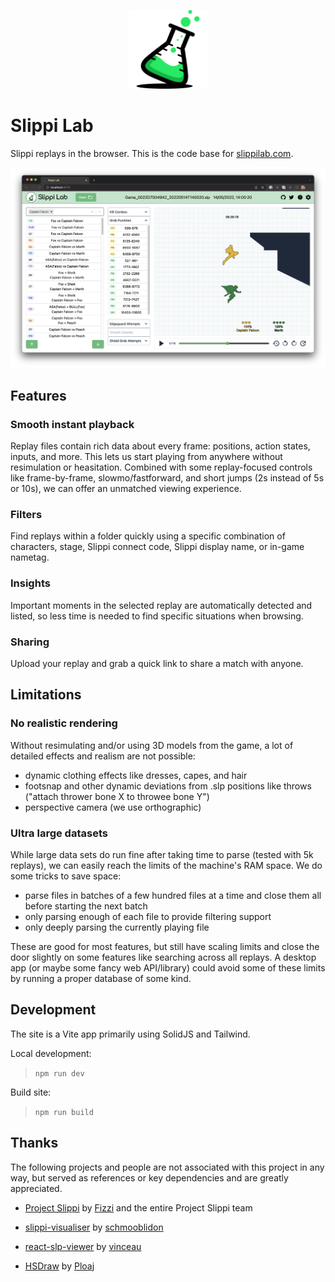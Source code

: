 <p align="center">
  <a href="https://slippilab.com" target="_blank" rel="noopener noreferrer">
    <img src="public/logo-square.png" width="25%"/>
  </a>
</p>

# Slippi Lab

Slippi replays in the browser. This is the code base for
[slippilab.com](https://www.slippilab.com).

![screenshot](screenshot.png)

## Features

### Smooth instant playback

Replay files contain rich data about every frame: positions, action states,
inputs, and more. This lets us start playing from anywhere without resimulation
or heasitation. Combined with some replay-focused controls like frame-by-frame,
slowmo/fastforward, and short jumps (2s instead of 5s or 10s), we can offer an
unmatched viewing experience.

### Filters

Find replays within a folder quickly using a specific combination of characters,
stage, Slippi connect code, Slippi display name, or in-game nametag.

### Insights

Important moments in the selected replay are automatically detected and listed,
so less time is needed to find specific situations when browsing.

### Sharing

Upload your replay and grab a quick link to share a match with anyone.

## Limitations

### No realistic rendering

Without resimulating and/or using 3D models from the game, a lot of detailed
effects and realism are not possible:

- dynamic clothing effects like dresses, capes, and hair
- footsnap and other dynamic deviations from .slp positions like throws
  ("attach thrower bone X to throwee bone Y")
- perspective camera (we use orthographic)

### Ultra large datasets

While large data sets do run fine after taking time to parse (tested with 5k
replays), we can easily reach the limits of the machine's RAM space. We do some
tricks to save space:

- parse files in batches of a few hundred files at a time and close them all
  before starting the next batch
- only parsing enough of each file to provide filtering support
- only deeply parsing the currently playing file

These are good for most features, but still have scaling limits and close the
door slightly on some features like searching across all replays. A desktop app
(or maybe some fancy web API/library) could avoid some of these limits by
running a proper database of some kind.

## Development

The site is a Vite app primarily using SolidJS and Tailwind.

Local development:

> `npm run dev`

Build site:

> `npm run build`

## Thanks

The following projects and people are not associated with this project in any
way, but served as references or key dependencies and are greatly appreciated.

- [Project Slippi](https://github.com/project-slippi) by
  [Fizzi](https://twitter.com/Fizzi36) and the entire Project Slippi team

- [slippi-visualiser](https://github.com/schmooblidon/slippi-visualiser) by
  [schmooblidon](https://twitter.com/schmooDev)

- [react-slp-viewer](https://github.com/vinceau/react-slp-viewer) by
  [vinceau](https://twitter.com/_vinceau)

- [HSDraw](https://github.com/Ploaj/HSDlib) by [Ploaj](https://github.com/Ploaj)
